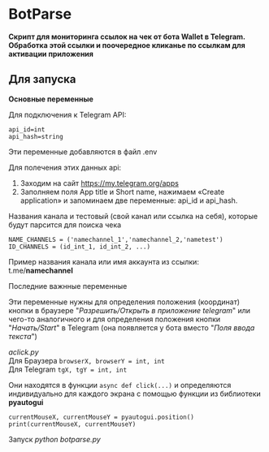 # BotParse

**Скрипт для мониторинга ссылок на чек от бота Wallet в Telegram.**  
**Обработка этой ссылки и поочередное кликанье по ссылкам для активации приложения**

## Для запуска

**Основные переменные**

Для подключения к Telegram API:
```
api_id=int  
api_hash=string
```
Эти переменные добавляются в файл .env

Для полечения этих данных api:

1. Заходим на сайт https://my.telegram.org/apps
2. Заполняем поля App title и Short name, нажимаем «Create application» и запоминаем две переменные: api_id и api_hash.


Названия канала и тестовый (свой канал или ссылка на себя), которые будут парсится для поиска чека
```
NAME_CHANNELS = ('namechannel_1','namechannel_2,'nametest')
ID_CHANNELS = (id_int_1, id_int_2, ...)
```

Пример названия канала или имя аккаунта из ссылки: t.me/**namechannel**

Последние важнные переменные

Эти переменные нужны для определения положения (координат) кнопки в браузере "*Разрешить/Открыть в приложение telegram*" или чего-то аналогичного и для определения положения кнопки "*Начать/Start*" в Telegram (она появляется у бота вместо "*Поля ввода текста*")

*aclick.py*  
Для Браузера `browserX, browserY = int, int`  
Для Telegram `tgX, tgY = int, int`

Они находятся в функции `async def click(...)` и определяются индивидуально для каждого экрана с помощью функции из библиотеки **pyautogui**
```
currentMouseX, currentMouseY = pyautogui.position()
print(currentMouseX, currentMouseY)
```

Запуск *python botparse.py*
